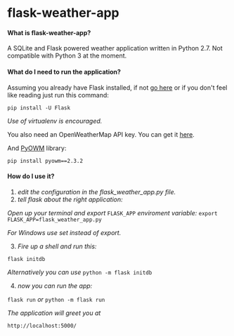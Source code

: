 # flask-weather-app


#### What is flask-weather-app?
A SQLite and Flask powered weather application written in Python 2.7. Not compatible with Python 3 at the moment.

#### What do I need to run the application?
Assuming you already have Flask installed, if not [go here](http://flask.pocoo.org/) or if you don't feel like reading just run this command:

`pip install -U Flask`

*Use of virtualenv is encouraged.*

You also need an OpenWeatherMap API key. You can get it [here](http://openweathermap.org/appid#get).

And [PyOWM](https://github.com/csparpa/pyowm) library:

`pip install pyowm==2.3.2`


#### How do I use it?

1. *edit the configuration in the flask_weather_app.py file.*
2. *tell flask about the right application:*

  *Open up your terminal and export* `FLASK_APP` *enviroment variable:* `export FLASK_APP=flask_weather_app.py`
  
  *For Windows use set instead of export.*
  
3. *Fire up a shell and run this:*

  `flask initdb`
  
  *Alternatively you can use* `python -m flask initdb`
  
4. *now you can run the app:*

  `flask run` *or* `python -m flask run`
  
  *The application will greet you at*
  
  `http://localhost:5000/`
 
